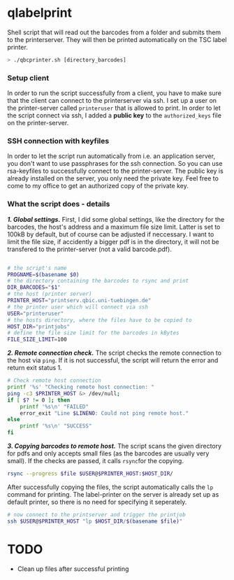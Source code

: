 # qlabelprint
Shell script that will read out the barcodes from a folder and submits them to the printerserver. They will then be printed automatically on the TSC label printer.

```bash
> ./qbcprinter.sh [directory_barcodes]
```


### Setup client
In order to run the script successfully from a client, you have to make sure that the client can connect to the printerserver via ssh. I set up a user on the printer-server called `printeruser` that is allowed to print. In order to let the script connect via ssh, I added a **public key** to the `authorized_keys` file on the printer-server.


### SSH connection with keyfiles
In order to let the script run automatically from i.e. an application server, you don't want to use passphrases for the ssh connection. So you can use rsa-keyfiles to successfully connect to the printer-server. The public key is already installed on the server, you only need the private key. Feel free to come to my office to get an authorized copy of the private key.


### What the script does - details

***1. Global settings.*** First, I did some global settings, like the directory for the barcodes, the host's address and a maximum file size limit. Latter is set to 100kB by default, but of course can be adjusted if neccessary. I want to limit the file size, if accidently a bigger pdf is in the directory, it will not be transfered to the printer-server (not a valid barcode.pdf).

```bash

# the script's name
PROGNAME=$(basename $0)
# the directory containing the barcodes to rsync and print
DIR_BARCODES="$1"
# the host (printer server)
PRINTER_HOST="printserv.qbic.uni-tuebingen.de"
# the printer user which will connect via ssh
USER="printeruser"
# the hosts directory, where the files have to be copied to
HOST_DIR="printjobs"
# define the file size limit for the barcodes in kBytes
FILE_SIZE_LIMIT=100

```

***2. Remote connection check.*** The script checks the remote connection to the host via `ping`. If it is not successful, the script will return the error and return exit status 1. 

```bash
# Check remote host connection
printf '%s' "Checking remote host connection: "
ping -c3 $PRINTER_HOST &> /dev/null;
if [ $? != 0 ]; then
	printf '%s\n' "FAILED"
	error_exit "Line $LINENO: Could not ping remote host."
else
	printf '%s\n' "SUCCESS"
fi
```

***3. Copying barcodes to remote host.*** The script scans the given directory for pdfs and only accepts small files (as the barcodes are usually very small). If the checks are passed, it calls `rsync`for the copying.

```bash
rsync --progress $file $USER@$PRINTER_HOST:$HOST_DIR/
```

After successfully copying the files, the script automatically calls the `lp` command for printing. The label-printer on the server is already set up as default printer, so there is no need for specifying it seperately.

```bash
# now connect to the printserver and trigger the printjob
ssh $USER@$PRINTER_HOST "lp $HOST_DIR/$(basename $file)"
```

# TODO

* Clean up files after successful printing


